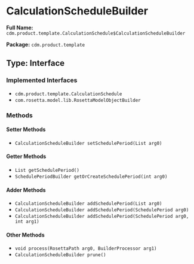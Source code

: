 # CalculationScheduleBuilder

**Full Name:** `cdm.product.template.CalculationSchedule$CalculationScheduleBuilder`

**Package:** `cdm.product.template`

## Type: Interface

### Implemented Interfaces

- `cdm.product.template.CalculationSchedule`
- `com.rosetta.model.lib.RosettaModelObjectBuilder`

### Methods

#### Setter Methods

- `CalculationScheduleBuilder setSchedulePeriod(List arg0)`

#### Getter Methods

- `List getSchedulePeriod()`
- `SchedulePeriodBuilder getOrCreateSchedulePeriod(int arg0)`

#### Adder Methods

- `CalculationScheduleBuilder addSchedulePeriod(List arg0)`
- `CalculationScheduleBuilder addSchedulePeriod(SchedulePeriod arg0)`
- `CalculationScheduleBuilder addSchedulePeriod(SchedulePeriod arg0, int arg1)`

#### Other Methods

- `void process(RosettaPath arg0, BuilderProcessor arg1)`
- `CalculationScheduleBuilder prune()`

